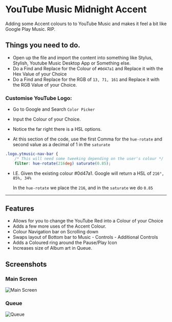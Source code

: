 # YouTube Music Midnight Accent
Adding some Accent colours to to YouTube Music and makes it feel a bit like Google Play Music. RIP.

## Things you need to do.
- Open up the file and import the content into something like Stylus, Stylish, Youtube Music Desktop App or Something else.
- Do a Find and Replace for the Colour of `#0d47a1` and Replace it with the Hex Value of your Choice
- Do a Find and Replace for the RGB of `13, 71, 161` and Replace it with the RGB Value of your Choice.

### Customise YouTube Logo:
- Go to Google and Search `Color Picker`
- Input the Colour of your Choice.
- Notice the far right there is a HSL options.

- At this section of the code, use the first Comma for the `hue-rotate` and second value as a decimal of 1 in the `saturate`
```css
.logo.ytmusic-nav-bar {
    /* This will need some tweeking depending on the user's colour */
    filter: hue-rotate(216deg) saturate(0.85);
```
- I.E. Given the existing colour #0d47a1. Google will return a HSL of `216°, 85%, 34%`

   In the `hue-rotate` we place the `216`, and in the `saturate` we do `0.85`

----------

## Features
- Allows for you to change the YouTube Red into a Colour of your Choice
- Adds a few more uses of the Accent Colour.
- Colour Navigation bar on Scrolling down
- Swaps layout of Bottom bar to Music - Controls - Additional Controls
- Adds a Coloured ring around the Pause/Play Icon
- Increases size of Album art in Queue.

## Screenshots

### Main Screen
![Main Screen](https://i.imgur.com/bZSKam0.png)

### Queue
![Queue](https://i.imgur.com/f03HjKE.png)

